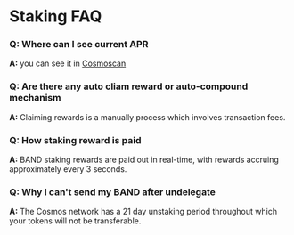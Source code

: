 # Staking FAQ

### Q: Where can I see current APR

**A:** you can see it in [Cosmoscan](https://www.cosmoscan.io/)

### Q: Are there any auto cliam reward or auto-compound mechanism

**A:** Claiming rewards is a manually process which involves transaction fees.

### Q: How staking reward is paid

**A:** BAND staking rewards are paid out in real-time, with rewards accruing approximately every 3 seconds.

### Q: Why I can't send my BAND after undelegate

**A:** The Cosmos network has a 21 day unstaking period throughout which your tokens will not be transferable.
